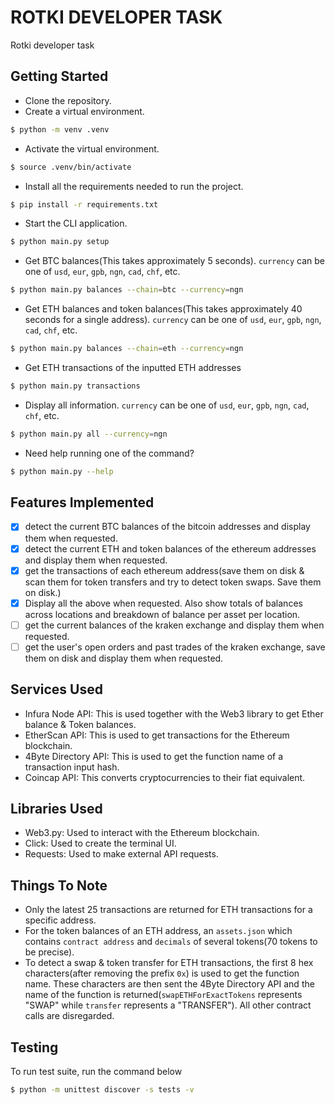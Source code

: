 # ROTKI DEVELOPER TASK
Rotki developer task

## Getting Started
- Clone the repository.
- Create a virtual environment.
```sh
$ python -m venv .venv
```
- Activate the virtual environment.
```sh
$ source .venv/bin/activate
```

- Install all the requirements needed to run the project.
```sh
$ pip install -r requirements.txt
```

- Start the CLI application.
```sh
$ python main.py setup
```

- Get BTC balances(This takes approximately 5 seconds). `currency` can be one of `usd`, `eur`, `gpb`, `ngn`, `cad`, `chf`, etc.
```sh
$ python main.py balances --chain=btc --currency=ngn
```

- Get ETH balances and token balances(This takes approximately 40 seconds for a single address). `currency` can be one of `usd`, `eur`, `gpb`, `ngn`, `cad`, `chf`, etc.
```sh
$ python main.py balances --chain=eth --currency=ngn
```

- Get ETH transactions of the inputted ETH addresses
```sh
$ python main.py transactions
```

- Display all information. `currency` can be one of `usd`, `eur`, `gpb`, `ngn`, `cad`, `chf`, etc.
```sh
$ python main.py all --currency=ngn
```

- Need help running one of the command?
```sh
$ python main.py --help
```
## Features Implemented

- [x] detect the current BTC balances of the bitcoin addresses and display them when requested.
- [x] detect the current ETH and token balances of the ethereum addresses and display them when requested.
- [x] get the transactions of each ethereum address(save them on disk & scan them for token transfers and try to detect token swaps. Save them on disk.)
- [x] Display all the above when requested. Also show totals of balances across locations and breakdown of balance per asset per location.
- [ ] get the current balances of the kraken exchange and display them when requested.
- [ ] get the user's open orders and past trades of the kraken exchange, save them on disk and display them when requested.
## Services Used
- Infura Node API: This is used together with the Web3 library to get Ether balance & Token balances.
- EtherScan API: This is used to get transactions for the Ethereum blockchain.
- 4Byte Directory API: This is used to get the function name of a transaction input hash.
- Coincap API: This converts cryptocurrencies to their fiat equivalent.

## Libraries Used
- Web3.py: Used to interact with the Ethereum blockchain.
- Click: Used to create the terminal UI.
- Requests: Used to make external API requests.

## Things To Note
- Only the latest 25 transactions are returned for ETH transactions for a specific address.
- For the token balances of an ETH address, an `assets.json` which contains `contract address` and `decimals` of several tokens(70 tokens to be precise).
- To detect a swap & token transfer for ETH transactions, the first 8 hex characters(after removing the prefix `0x`) is used to get the function name. These characters are then sent the 4Byte Directory API and the name of the function is returned(`swapETHForExactTokens` represents "SWAP" while `transfer` represents a "TRANSFER"). All other contract calls are disregarded.

## Testing
To run test suite, run the command below
```sh
$ python -m unittest discover -s tests -v
```